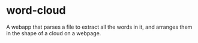 # word-cloud
A webapp that parses a file to extract all the words in it, and arranges them in the shape of a cloud on a webpage.
